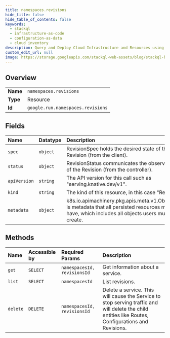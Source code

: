 ```yaml
---
title: namespaces.revisions
hide_title: false
hide_table_of_contents: false
keywords:
  - stackql
  - infrastructure-as-code
  - configuration-as-data
  - cloud inventory
description: Query and Deploy Cloud Infrastructure and Resources using SQL
custom_edit_url: null
image: https://storage.googleapis.com/stackql-web-assets/blog/stackql-blog-post-featured-image.png
---
```

  
    

## Overview
<table><tbody>
<tr><td><b>Name</b></td><td><code>namespaces.revisions</code></td></tr>
<tr><td><b>Type</b></td><td>Resource</td></tr>
<tr><td><b>Id</b></td><td><code>google.run.namespaces.revisions</code></td></tr>
</tbody></table>

## Fields
| Name | Datatype | Description |
|:-----|:---------|:------------|
| `spec` | `object` | RevisionSpec holds the desired state of the Revision (from the client). |
| `status` | `object` | RevisionStatus communicates the observed state of the Revision (from the controller). |
| `apiVersion` | `string` | The API version for this call such as "serving.knative.dev/v1". |
| `kind` | `string` | The kind of this resource, in this case "Revision". |
| `metadata` | `object` | k8s.io.apimachinery.pkg.apis.meta.v1.ObjectMeta is metadata that all persisted resources must have, which includes all objects users must create. |
## Methods
| Name | Accessible by | Required Params | Description |
|:-----|:--------------|:----------------|:------------|
| `get` | `SELECT` | `namespacesId, revisionsId` | Get information about a service. |
| `list` | `SELECT` | `namespacesId` | List revisions. |
| `delete` | `DELETE` | `namespacesId, revisionsId` | Delete a service. This will cause the Service to stop serving traffic and will delete the child entities like Routes, Configurations and Revisions. |
